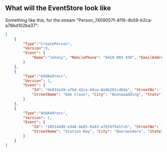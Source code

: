 ## What will the EventStore look like

Something like this, for the stream "Person_7409057f-4f16-4b59-b2ca-a78bd102ba37":
``` json
[
    {
        "Type":"CreatePerson",
        "Version":0,
        "Event": {
            "Name":"Johnny", "MobilePhone": "0410 003 430", "EmailAddress": "johnny@cash.com"
        }
    },
    {
        "Type":"AddAddress",
        "Version": 1,
        "Event": {
            "Id": "de933a39-afbd-42ce-84ce-8e0b281cd64a", "StreetNo": 14, 
            "StreetName": "Oak Close", "City": "Nunnawadding", "State": "Victoria", "PostalCode": "3123"
        }
    },
    {
        "Type":"AddAddress",
        "Version": 2,
        "Event": {
            "Id": "105144d0-e546-4e85-9a83-af659f9a57cb", "StreetNo": 17, 
            "StreetName": "Station Way", "City": "Booroondara", "State": "Victoria", "PostalCode": "3029"
        }
    }
]
```